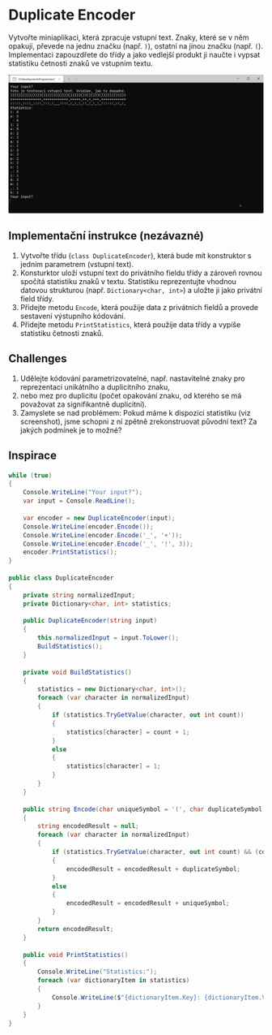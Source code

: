 ﻿# Duplicate Encoder

Vytvořte miniaplikaci, která zpracuje vstupní text. Znaky, které se v něm opakují,
převede na jednu značku (např. `)`), ostatní na jinou značku (např. `(`).
Implementaci zapouzdřete do třídy a jako vedlejší produkt ji naučte i vypsat
statistiku četnosti znaků ve vstupním textu.

![Screenshot](img/screenshot.png)

## Implementační instrukce (nezávazné)
1. Vytvořte třídu (`class DuplicateEncoder`), která bude mít konstruktor s jedním parametrem (vstupní text).
1. Konsturktor uloží vstupní text do privátního fieldu třídy a zároveň rovnou spočítá statistiku znaků v textu.
	Statistiku reprezentujte vhodnou datovou strukturou (např. `Dictionary<char, int>`) a uložte ji jako privátní field třídy.
1. Přidejte metodu `Encode`, která použije data z privátních fieldů a provede sestavení výstupního kódování.
1. Přidejte metodu `PrintStatistics`, která použije data třídy a vypíše statistiku četnosti znaků.

## Challenges
1. Udělejte kódování parametrizovatelné, např. nastavitelné znaky pro reprezentaci unikátního a duplicitního znaku,
2. nebo mez pro duplicitu (počet opakování znaku, od kterého se má považovat za signifikantně duplicitní).
3. Zamyslete se nad problémem: Pokud máme k dispozici statistiku (viz screenshot), jsme schopni z ní zpětně
  zrekonstruovat původní text? Za jakých podmínek je to možné?

## Inspirace
```csharp
while (true)
{
	Console.WriteLine("Your input?");
	var input = Console.ReadLine();
	
	var encoder = new DuplicateEncoder(input);
	Console.WriteLine(encoder.Encode());
	Console.WriteLine(encoder.Encode('_', '+'));
	Console.WriteLine(encoder.Encode('_', '!', 3));
	encoder.PrintStatistics();
}

public class DuplicateEncoder
{
	private string normalizedInput;
	private Dictionary<char, int> statistics;

	public DuplicateEncoder(string input)
	{
		this.normalizedInput = input.ToLower();
		BuildStatistics();
	}

	private void BuildStatistics()
	{
		statistics = new Dictionary<char, int>();
		foreach (var character in normalizedInput)
		{
			if (statistics.TryGetValue(character, out int count))
			{
				statistics[character] = count + 1;
			}
			else
			{
				statistics[character] = 1;
			}
		}
	}

	public string Encode(char uniqueSymbol = '(', char duplicateSymbol = ')', int duplicateThreshold = 2)
	{
		string encodedResult = null;
		foreach (var character in normalizedInput)
		{
			if (statistics.TryGetValue(character, out int count) && (count >= duplicateThreshold))
			{
				encodedResult = encodedResult + duplicateSymbol;
			}
			else
			{
				encodedResult = encodedResult + uniqueSymbol;
			}
		}
		return encodedResult;
	}

	public void PrintStatistics()
	{
		Console.WriteLine("Statistics:");
		foreach (var dictionaryItem in statistics)
		{
			Console.WriteLine($"{dictionaryItem.Key}: {dictionaryItem.Value}");
		}
	}
}
```


